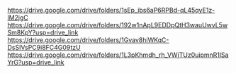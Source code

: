 https://drive.google.com/drive/folders/1sEp_ibs6aP6RPBd-qL45qyE1z-lM2jgC
https://drive.google.com/drive/folders/192w1nApL9EDDpQtH3wauUwvL5wSm8KpY?usp=drive_link
https://drive.google.com/drive/folders/1Gvav8hiWKqC-DsSIVsPC9i8FC4G09tzU
https://drive.google.com/drive/folders/1L3pKhmdh_rh_VWjTUz0uipmnR1lSaYrG?usp=drive_link

